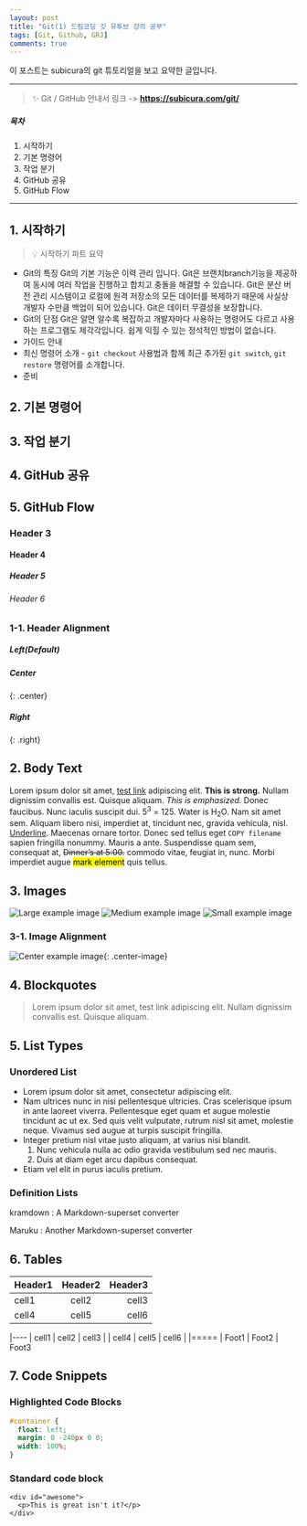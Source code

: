 ```yaml
---
layout: post
title: "Git(1) 드림코딩 깃 유투브 강의 공부"
tags: [Git, Github, GRJ]
comments: true
---
```


이 포스트는 subicura의 git 튜토리얼을 보고 요약한 글입니다.

---

> ✨ Git / GitHub 안내서 링크 -> **https://subicura.com/git/**

##### 목차

1. 시작하기
2. 기본 명령어
3. 작업 분기
4. GitHub 공유
5. GitHub Flow

---

## 1. 시작하기

> 💡 시작하기 파트 요약

- Git의 특징 Git의 기본 기능은 이력 관리 입니다. Git은 브랜치branch기능을 제공하여 동시에 여러 작업을 진행하고 합치고 충돌을 해결할 수 있습니다. Git은 분산 버전 관리 시스템이고 로컬에 원격 저장소의 모든 데이터를 복제하기 때문에 사실상 개발자 수만큼 백업이 되어 있습니다. Git은 데이터 무결성을 보장합니다.
- Git의 단점 Git은 알면 알수록 복잡하고 개발자마다 사용하는 명령어도 다르고 사용하는 프로그램도 제각각입니다. 쉽게 익힐 수 있는 정석적인 방법이 없습니다.
- 가이드 안내
- 최신 명령어 소개 - `git checkout` 사용법과 함께 최근 추가된 `git switch`, `git restore` 명령어를 소개합니다.
- 준비

## 2. 기본 명령어

## 3. 작업 분기

## 4. GitHub 공유

## 5. GitHub Flow

### Header 3

#### Header 4

##### Header 5

###### Header 6

### 1-1. Header Alignment

##### Left(Default)

##### Center

{: .center}

##### Right

{: .right}

## 2. Body Text

Lorem ipsum dolor sit amet, [test link](#) adipiscing elit. **This is strong.** Nullam dignissim convallis est. Quisque aliquam. _This is emphasized._ Donec faucibus. Nunc iaculis suscipit dui. 5<sup>3</sup> = 125. Water is H<sub>2</sub>O. Nam sit amet sem. Aliquam libero nisi, imperdiet at, tincidunt nec, gravida vehicula, nisl. <u>Underline</u>. Maecenas ornare tortor. Donec sed tellus eget `COPY filename` sapien fringilla nonummy. Mauris a ante. Suspendisse quam sem, consequat at, <del>Dinner’s at 5:00.</del> commodo vitae, feugiat in, nunc. Morbi imperdiet augue <mark>mark element</mark> quis tellus.

## 3. Images

![Large example image](http://placehold.it/800x400 "Large example image")
![Medium example image](http://placehold.it/400x200 "Medium example image")
![Small example image](http://placehold.it/200x200 "Small example image")

### 3-1. Image Alignment

![Center example image](http://placehold.it/200x200 "Center"){: .center-image}

## 4. Blockquotes

> Lorem ipsum dolor sit amet, test link adipiscing elit. Nullam dignissim convallis est. Quisque aliquam.

## 5. List Types

### Unordered List

- Lorem ipsum dolor sit amet, consectetur adipiscing elit.
- Nam ultrices nunc in nisi pellentesque ultricies. Cras scelerisque ipsum in ante laoreet viverra. Pellentesque eget quam et augue molestie tincidunt ac ut ex. Sed quis velit vulputate, rutrum nisl sit amet, molestie neque. Vivamus sed augue at turpis suscipit fringilla.
- Integer pretium nisl vitae justo aliquam, at varius nisi blandit.
  1. Nunc vehicula nulla ac odio gravida vestibulum sed nec mauris.
  2. Duis at diam eget arcu dapibus consequat.
- Etiam vel elit in purus iaculis pretium.

### Definition Lists

kramdown
: A Markdown-superset converter

Maruku
: Another Markdown-superset converter

## 6. Tables

| Header1 | Header2 | Header3 |
| :------ | :-----: | ------: |
| cell1   |  cell2  |   cell3 |
| cell4   |  cell5  |   cell6 |

|----
| cell1 | cell2 | cell3 |
| cell4 | cell5 | cell6 |
|=====
| Foot1 | Foot2 | Foot3

## 7. Code Snippets

### Highlighted Code Blocks

```css
#container {
  float: left;
  margin: 0 -240px 0 0;
  width: 100%;
}
```

### Standard code block

    <div id="awesome">
      <p>This is great isn't it?</p>
    </div>
